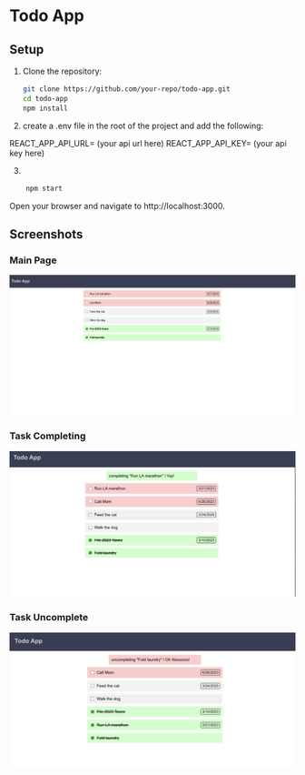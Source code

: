 # Todo App

## Setup

1. Clone the repository:
   ```bash
   git clone https://github.com/your-repo/todo-app.git
   cd todo-app
   npm install
   ```

2. create a .env file in the root of the project and add the following:

REACT_APP_API_URL= (your api url here)
REACT_APP_API_KEY= (your api key here)

3.
```bash
    npm start
```
Open your browser and navigate to http://localhost:3000.

## Screenshots

### Main Page
![Main Interface](./screenshots/App-main.png)

### Task Completing
![Task Completion](./screenshots/Completing.png)

### Task Uncomplete
![Task Uncomplete](./screenshots/Uncompleting.png)

